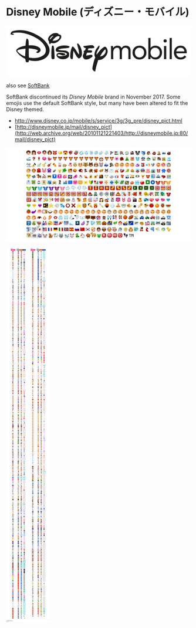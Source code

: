 # Disney Mobile (ディズニー・モバイル) #

![Disney Mobile logo](../img/disney-mobile_logo.png)

also see [SoftBank](../softbank/)

SoftBank discontinued its _Disney Mobile_ brand in November 2017. 
Some emojis use the default SoftBank style, but many have been altered to fit the Disney themed.

- <http://www.disney.co.jp/mobile/s/service/3g/3g_pre/disney_pict.html>
- [http://disneymobile.jp/mail/disney_pict](http://web.archive.org/web/20101121221403/http://disneymobile.jp:80/mail/disney_pict)

![Overview of standard set](img_mil_2_05.png)

![Conversion to other sets](img_mil_2_04.png)

